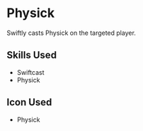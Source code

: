 # Physick

Swiftly casts Physick on the targeted player.


## Skills Used

 - Swiftcast
 - Physick

## Icon Used

 - Physick